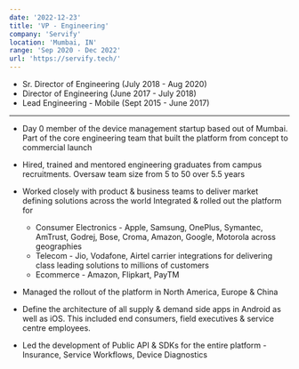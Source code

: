 ```yaml
---
date: '2022-12-23'
title: 'VP - Engineering'
company: 'Servify'
location: 'Mumbai, IN'
range: 'Sep 2020 - Dec 2022'
url: 'https://servify.tech/'
---
```


- Sr. Director of Engineering (July 2018 - Aug 2020)
- Director of Engineering (June 2017 - July 2018)
- Lead Engineering - Mobile (Sept 2015 - June 2017)

---

- Day 0 member of the device management startup based out of Mumbai. Part of the core engineering team that built the platform from concept to commercial launch
- Hired, trained and mentored engineering graduates from campus recruitments. Oversaw team size from 5 to 50 over 5.5 years

- Worked closely with product & business teams to deliver market defining solutions across the world
  Integrated & rolled out the platform for

  - Consumer Electronics - Apple, Samsung, OnePlus, Symantec, AmTrust, Godrej, Bose, Croma, Amazon, Google, Motorola across geographies
  - Telecom - Jio, Vodafone, Airtel carrier integrations for delivering class leading solutions to millions of customers
  - Ecommerce - Amazon, Flipkart, PayTM

- Managed the rollout of the platform in North America, Europe & China
- Define the architecture of all supply & demand side apps in Android as well as iOS. This included end consumers, field executives & service centre employees.
- Led the development of Public API & SDKs for the entire platform - Insurance, Service Workflows, Device Diagnostics
